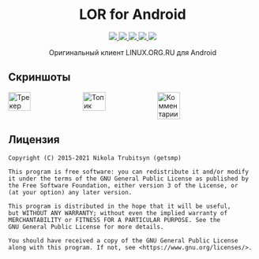 <h1 align="center">LOR for Android</h1>
<p align="center">
  <a href="https://github.com/trubitsyn/LOR-for-Android/actions?query=workflow%3ACI">
    <img src="https://github.com/trubitsyn/LOR-for-Android/workflows/CI/badge.svg">
  </a>
  <a href="https://www.linux.org.ru/forum/mobile/16133598">
    <img src="https://img.shields.io/static/v1?label=linux.org.ru&message=thread&labelColor=555753&color=2E3436&logo=linux&logoColor=E59A4F">
  </a>
  <a href="#">
    <img src="https://img.shields.io/badge/android-5.0+-blue?logo=android">
  </a>
  <a href="https://github.com/trubitsyn/LOR-for-Android/releases">
    <img src="https://img.shields.io/github/v/release/trubitsyn/LOR-for-Android?include_prereleases">
  </a>
  <a href="https://github.com/trubitsyn/LOR-for-Android/blob/master/LICENSE">
    <img src="https://img.shields.io/github/license/trubitsyn/LOR-for-Android">
  </a>
</p>

<p align="center">
  Оригинальный клиент LINUX.ORG.RU для Android
</p>

## Скриншоты
<div style="display:flex;">
  <img src="https://i.imgur.com/Km1KbTT.png" alt="Трекер" width="30%">
  <img src="https://i.imgur.com/k7EcKJn.png" alt="Топик" width="30%">
  <img src="https://i.imgur.com/2rfiMDm.png" alt="Комментарии" width="30%">
</div>


## Лицензия
```
Copyright (C) 2015-2021 Nikola Trubitsyn (getsmp)

This program is free software: you can redistribute it and/or modify
it under the terms of the GNU General Public License as published by
the Free Software Foundation, either version 3 of the License, or
(at your option) any later version.

This program is distributed in the hope that it will be useful,
but WITHOUT ANY WARRANTY; without even the implied warranty of
MERCHANTABILITY or FITNESS FOR A PARTICULAR PURPOSE. See the
GNU General Public License for more details.

You should have received a copy of the GNU General Public License
along with this program. If not, see <https://www.gnu.org/licenses/>.

